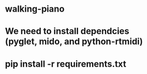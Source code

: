 # walking-piano

# We need to install dependcies (pyglet, mido, and python-rtmidi)

# pip install -r requirements.txt
